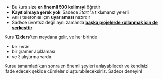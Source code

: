 - Bu kurs size **en önemli 500 kelimeyi** öğretir
- **Kayıt olmaya gerek yok**: Sadece *Start* 'a tıklamanız yeterli
- Akıllı telefonlar için **uyarlaması** hazırdır
- Sadece üvretsiz değil aynı zamanda **[başka projelerde kullanmak için de serbesttir](https://github.com/Esperanto/kurso-zagreba-metodo)**

Kurs **12 ders**'ten meydana gelir, ve her birinde

- bir metin
- bir gramer açıklaması
- ve 3 alıştırma vardır.

Kursu tamamladıktan sonra en önemli şeyleri anlayabilecek ve kendinizi ifade edecek şekilde cümleler oluşturabileceksiniz. Sadece deneyin!
